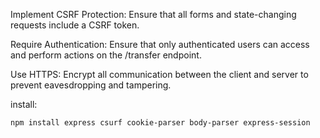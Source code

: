 Implement CSRF Protection: Ensure that all forms and state-changing requests include a CSRF token.

Require Authentication: Ensure that only authenticated users can access and perform actions on the /transfer endpoint.

Use HTTPS: Encrypt all communication between the client and server to prevent eavesdropping and tampering.

install:
```
npm install express csurf cookie-parser body-parser express-session
```